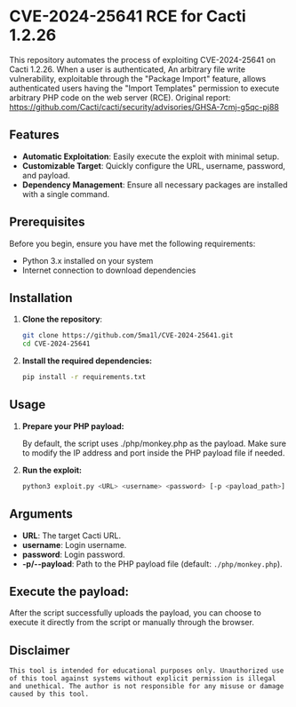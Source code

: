 # CVE-2024-25641 RCE for Cacti 1.2.26

This repository automates the process of exploiting CVE-2024-25641 on Cacti 1.2.26.
When a user is authenticated, An arbitrary file write vulnerability, exploitable through the "Package Import" feature, allows authenticated users having the "Import Templates" permission to execute arbitrary PHP code on the web server (RCE).
Original report: https://github.com/Cacti/cacti/security/advisories/GHSA-7cmj-g5qc-pj88

## Features

- **Automatic Exploitation**: Easily execute the exploit with minimal setup.
- **Customizable Target**: Quickly configure the URL, username, password, and payload.
- **Dependency Management**: Ensure all necessary packages are installed with a single command.

## Prerequisites

Before you begin, ensure you have met the following requirements:

- Python 3.x installed on your system
- Internet connection to download dependencies

## Installation

1. **Clone the repository**:
   ```bash
   git clone https://github.com/5ma1l/CVE-2024-25641.git
   cd CVE-2024-25641
2. **Install the required dependencies:**
    ```bash
    pip install -r requirements.txt

## Usage

1. **Prepare your PHP payload:**

    By default, the script uses ./php/monkey.php as the payload.
    Make sure to modify the IP address and port inside the PHP payload file if needed.

2. **Run the exploit:**
    ```bash
    python3 exploit.py <URL> <username> <password> [-p <payload_path>]

## Arguments

- **URL**: The target Cacti URL.
- **username**: Login username.
- **password**: Login password.
- **-p/--payload**: Path to the PHP payload file (default: `./php/monkey.php`).

## Execute the payload:

After the script successfully uploads the payload, you can choose to execute it directly from the script or manually through the browser.

## Disclaimer

    This tool is intended for educational purposes only. Unauthorized use of this tool against systems without explicit permission is illegal and unethical. The author is not responsible for any misuse or damage caused by this tool.
